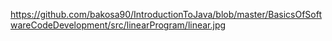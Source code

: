 https://github.com/bakosa90/IntroductionToJava/blob/master/BasicsOfSoftwareCodeDevelopment/src/linearProgram/linear.jpg

